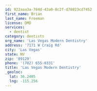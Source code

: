 ```yaml
---
id: 922aaa3a-784d-43a0-8c2f-d78023cd7452
first_name: Brian
last_name: Freeman
license: DMD
services:
  - dentist
category: dentists
org_name: 'Las Vegas Modern Dentistry'
address: '7171 W Craig Rd'
city: 'Las Vegas'
state: NV
zip: '89129'
phone: '(702) 655-0331'
title: 'Las Vegas Modern Dentistry'
_geoloc:
  lat: 36.2405
  lng: -115.256
---
```

